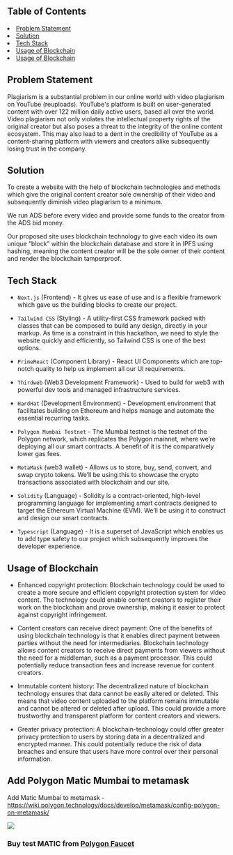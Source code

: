 ## Table of Contents

</li>
<li><a  href="#problem-statement">Problem Statement</a>
</li>
<li><a  href="#solution">Solution</a></li>
<li><a  href="#tech-stack">Tech Stack</a></li>
<li><a  href="#usage-of-blockchain">Usage of Blockchain</a></li>
<li><a  href="#add-polygon-matic-mumbai-to-metamask">Usage of Blockchain</a></li>

## Problem Statement

Plagiarism is a substantial problem in our online world with video plagiarism on YouTube (reuploads). YouTube's platform is built on user-generated content with over 122 million daily active users, based all over the world. Video plagiarism not only violates the intellectual property rights of the original creator but also poses a threat to the integrity of the online content ecosystem. This may also lead to a dent in the credibility of YouTube as a content-sharing platform with viewers and creators alike subsequently losing trust in the company.

## Solution

To create a website with the help of blockchain technologies and methods which give the original content creator sole ownership of their video and subsequently diminish video plagiarism to a minimum.

We run ADS before every video and provide some funds to the creator from the ADS bid money.

Our proposed site uses blockchain technology to give each video its own unique “block” within the blockchain database and store it in IPFS using hashing, meaning the content creator will be the sole owner of their content and render the blockchain tamperproof.

## Tech Stack

- `Next.js` (Frontend) - It gives us ease of use and is a flexible framework which gave us the building blocks to create our project.

- `Tailwind CSS` (Styling) - A utility-first CSS framework packed with classes that can be composed to build any design, directly in your markup. As time is a constraint in this hackathon, we need to style the website quickly and efficiently, so Tailwind CSS is one of the best options.

- `PrimeReact` (Component Library) - React UI Components which are top-notch quality to help us implement all our UI requirements.

- `Thirdweb` (Web3 Development Framework) - Used to build for web3 with powerful dev tools and managed infrastructure services.

- `HardHat` (Development Environment) - Development environment that facilitates building on Ethereum and helps manage and automate the essential recurring tasks.

- `Polygon Mumbai Testnet` - The Mumbai testnet is the testnet of the Polygon network, which replicates the Polygon mainnet, where we’re deploying all our smart contracts. A benefit of it is the comparatively lower gas fees.

- `MetaMask` (web3 wallet) - Allows us to store, buy, send, convert, and swap crypto tokens. We’ll be using this to showcase the crypto transactions associated with blockchain and our site.

- `Solidity` (Language) - Solidity is a contract-oriented, high-level programming language for implementing smart contracts designed to target the Ethereum Virtual Machine (EVM). We’ll be using it to construct and design our smart contracts.

- `Typescript` (Language) - It is a superset of JavaScript which enables us to add type safety to our project which subsequently improves the developer experience.

## Usage of Blockchain

- Enhanced copyright protection:
  Blockchain technology could be used to create a more secure and efficient copyright protection system for video content. The technology could enable content creators to register their work on the blockchain and prove ownership, making it easier to protect against copyright infringement.

- Content creators can receive direct payment:
  One of the benefits of using blockchain technology is that it enables direct payment between parties without the need for intermediaries. Blockchain technology allows content creators to receive direct payments from viewers without the need for a middleman, such as a payment processor. This could potentially reduce transaction fees and increase revenue for content creators.

- Immutable content history:
  The decentralized nature of blockchain technology ensures that data cannot be easily altered or deleted. This means that video content uploaded to the platform remains immutable and cannot be altered or deleted after upload. This could provide a more trustworthy and transparent platform for content creators and viewers.

- Greater privacy protection:
  A blockchain-technology could offer greater privacy protection to users by storing data in a decentralized and encrypted manner. This could potentially reduce the risk of data breaches and ensure that users have more control over their personal information.

## Add Polygon Matic Mumbai to metamask

Add Matic Mumbai to metamask - https://wiki.polygon.technology/docs/develop/metamask/config-polygon-on-metamask/

![](https://wiki.polygon.technology/img/metamask/metamask-settings-mumbai.png)

### Buy test MATIC from [Polygon Faucet](https://faucet.polygon.technology/)
